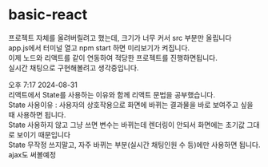# basic-react

프로젝트 자체를 올려버릴려고 했는데, 크기가 너무 커서 src 부분만 올립니다 <br>
app.js에서 터미널 열고 npm start 하면 미리보기가 켜집니다. <br>
이제 노드와 리액트를 같이 연동하여 적당한 프로젝트를 진행하면됩니다.<br>
실시간 채팅으로 구현해볼려고 생각중입니다.<br>

오후 7:17 2024-08-31 <br>
리액트에서 State를 사용하는 이유와 함께 리액트 문법을 공부했습니다. <br>
State 사용이유 : 사용자의 상호작용으로 화면에 바뀌는 결과물을 바로 보여주고 싶을 때 사용하면 됩니다.<br>
State 사용하지 않고 그냥 쓰면 변수는 바뀌는데 렌더링이 안되서 화면에는 초기값 그대로 보이기 때문입니다<br>
State 무작정 쓰지말고, 자주 바뀌는 부분(실시간 채팅인원 수 등)에만 사용하면 됩니다.
ajax도 써볼예정
